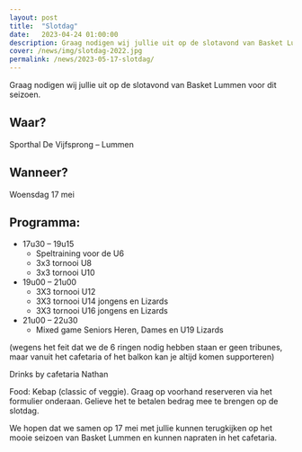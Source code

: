 ```yaml
---
layout: post
title:  "Slotdag"
date:   2023-04-24 01:00:00
description: Graag nodigen wij jullie uit op de slotavond van Basket Lummen voor dit seizoen.
cover: /news/img/slotdag-2022.jpg
permalink: /news/2023-05-17-slotdag/
---
```


Graag nodigen wij jullie uit op de slotavond van Basket Lummen voor dit seizoen.

## Waar?  

Sporthal De Vijfsprong – Lummen

## Wanneer? 

Woensdag 17 mei

## Programma:

- 17u30 – 19u15
   - Speltraining voor de U6
   - 3x3 tornooi U8
   - 3x3 tornooi U10
- 19u00 – 21u00
   - 3X3 tornooi U12
   - 3X3 tornooi U14 jongens en Lizards
   - 3X3 tornooi U16 jongens en Lizards
- 21u00 – 22u30
   - Mixed game Seniors Heren, Dames en U19 Lizards

(wegens het feit dat we de 6 ringen nodig hebben staan er geen tribunes, maar vanuit het cafetaria of het balkon kan je altijd komen supporteren)

Drinks by cafetaria Nathan

Food: Kebap (classic of veggie). Graag op voorhand reserveren via het formulier onderaan. Gelieve het te betalen bedrag mee te brengen op de slotdag.

We hopen dat we samen op 17 mei met jullie kunnen terugkijken op het mooie seizoen van Basket Lummen en kunnen napraten in het cafetaria.

<script type="module">

import { shell, translations } from "https://fundraising.clubmanagement.io/cdn/release/1.0.3/clubmanagement.sales.public.min.js";

(async function() {
	
    translations.language = "nl";

	translations.purchaseOrderFormOrderConfirmationMessage.nl = "We verwelkomen je graag op onze slotdag woensdag 17 mei 2023 van 19h tot 23h in sporthal De Vijfsprong.";
    translations.purchaseOrderFormChoosePaymentMethodCashMessage.nl = "Gelieve het te betalen bedrag mee te brengen op de slotdag.";
    translations.purchaseOrderFormSubmitButton.nl = "Bestellen";

	await shell.activate();		
	
 })();
	
</script>

<!-- prod -->
<clubmgmt-purchase-order-wizard data-sale-id="ac563077-d7de-062e-e306-4895a02818ed" data-organization-id="5159e64f-4d2e-42c4-968d-6ff38338129b"></clubmgmt-purchase-order-wizard>